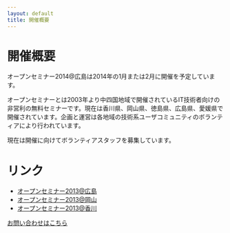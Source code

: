 ```yaml
---
layout: default
title: 開催概要
---
```


# 開催概要

オープンセミナー2014@広島は2014年の1月または2月に開催を予定しています。

オープンセミナーとは2003年より中四国地域で開催されているIT技術者向けの非営利の無料セミナーです。現在は香川県、岡山県、徳島県、広島県、愛媛県で開催されています。企画と運営は各地域の技術系ユーザコミュニティのボランティアにより行われています。

現在は開催に向けてボランティアスタッフを募集しています。

# リンク

* [オープンセミナー2013@広島](http://osh-web.github.com/)
* [オープンセミナー2013@岡山](http://openseminar.okaya.ma/2013/)
* [オープンセミナー2013@香川](http://atnd.org/events/40654)

<a class="button" href="mailto:eiel.hal@gmail.com?OSHに関するお問い合わせ">お問い合わせはこちら</a>

